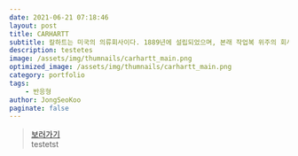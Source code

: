```yaml
---
date: 2021-06-21 07:18:46
layout: post
title: CARHARTT
subtitle: 칼하트는 미국의 의류회사이다. 1889년에 설립되었으며, 본래 작업복 위주의 회사였다. <sup><a href="https://www.carhartt-wip.co.kr/front/main.do">#</a></sup>
description: testetes
image: /assets/img/thumnails/carhartt_main.png
optimized_image: /assets/img/thumnails/carhartt_main.png
category: portfolio
tags:
    - 반응형
author: JongSeoKoo
paginate: false
---
```


> <a href="/react-pages/" target="_blank">보러가기</a>  
> testetst
